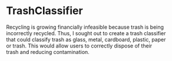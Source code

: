 # TrashClassifier
Recycling is growing financially infeasible because trash is being <br/>
incorrectly recycled. Thus, I sought out to create a trash classifier <br/>
that could classify trash as glass, metal, cardboard, plastic, paper <br/>
or trash. This would allow users to correctly dispose of their <br/>
trash and reducing contamination. <br/>
